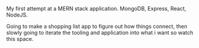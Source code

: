 My first attempt at a MERN stack application. MongoDB, Express, React, NodeJS.

Going to make a shopping list app to figure out how things connect, then slowly going to iterate the tooling and application into what i want so watch this space.
